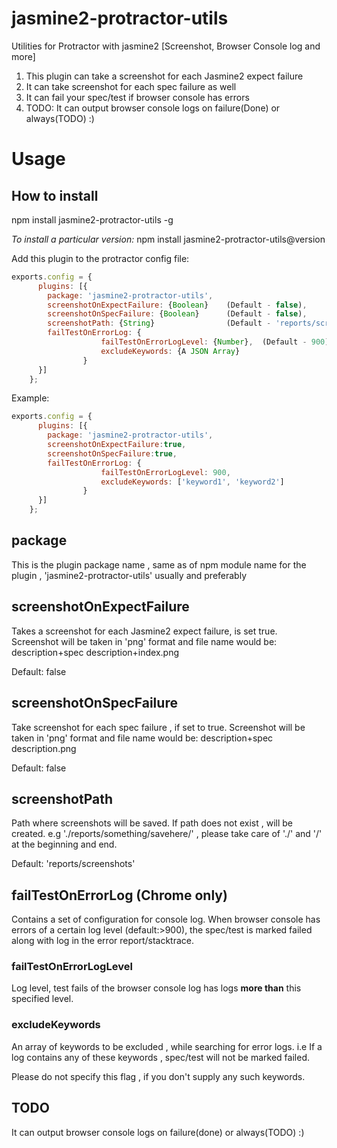 # jasmine2-protractor-utils
Utilities for Protractor with jasmine2 [Screenshot, Browser Console log and more]

1. This plugin can take a screenshot for each Jasmine2 expect failure
2. It can take screenshot for each spec failure as well
3. It can fail your spec/test if browser console has errors
4. TODO: It can output browser console logs on failure(Done) or always(TODO) :)

# Usage

## How to install

npm install jasmine2-protractor-utils -g

*To install a particular version:* npm install jasmine2-protractor-utils@version


Add this plugin to the protractor config file:
```js
exports.config = {
      plugins: [{
        package: 'jasmine2-protractor-utils',
        screenshotOnExpectFailure: {Boolean}    (Default - false),
        screenshotOnSpecFailure: {Boolean}      (Default - false),
        screenshotPath: {String}                (Default - 'reports/screenshots')
        failTestOnErrorLog: {
                    failTestOnErrorLogLevel: {Number},  (Default - 900)
                    excludeKeywords: {A JSON Array}
                }
      }]
    };
```

Example:

```js
exports.config = {
      plugins: [{
        package: 'jasmine2-protractor-utils',
        screenshotOnExpectFailure:true,
        screenshotOnSpecFailure:true,
        failTestOnErrorLog: {
                    failTestOnErrorLogLevel: 900,
                    excludeKeywords: ['keyword1', 'keyword2']
                }
      }]
    };
```

## package

 This is the plugin package name , same as of npm module name for the plugin , 'jasmine2-protractor-utils' usually and preferably


## screenshotOnExpectFailure

 Takes a screenshot for each Jasmine2 expect failure, is set true.
 Screenshot will be taken in 'png' format and file name would be: description+spec description+index.png

 Default: false


## screenshotOnSpecFailure

 Take screenshot for each spec failure , if set to true.
 Screenshot will be taken in 'png' format and file name would be: description+spec description.png

 Default: false


## screenshotPath

 Path where screenshots will be saved. If path does not exist , will be created.
 e.g './reports/something/savehere/' , please take care of './' and '/' at the beginning and end.

 Default: 'reports/screenshots'

## failTestOnErrorLog (Chrome only)

Contains a set of configuration for console log. When browser console has errors of a certain log level (default:>900), the spec/test is marked failed along with log in the error report/stacktrace.

### failTestOnErrorLogLevel

Log level, test fails of the browser console log has logs **more than** this specified level.

### excludeKeywords

An array of keywords to be excluded , while searching for error logs. i.e If a log contains any of these keywords , spec/test will not be marked failed.

Please do not specify this flag , if you don't supply any such keywords.


## TODO

It can output browser console logs on failure(done) or always(TODO) :)